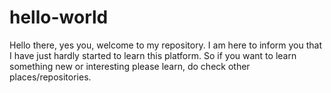 # hello-world

Hello there, yes you, welcome to my repository.
I am here to inform you that I have just hardly started to learn this platform.
So if you want to learn something new or interesting please learn, do check other places/repositories.
